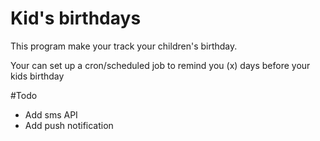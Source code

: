 # Kid's birthdays
This program make your track your children's birthday. 

Your can set up a cron/scheduled job to remind you (x) days before your kids birthday

#Todo
* Add sms API
* Add push notification
